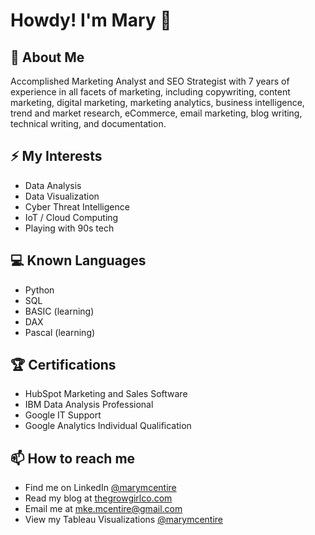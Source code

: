 # Howdy! I'm Mary 👋

## 💬 About Me
Accomplished Marketing Analyst and SEO Strategist with 7 years of experience in all facets of marketing, including copywriting, content marketing, digital marketing, marketing analytics, business intelligence, trend and market research, eCommerce, email marketing, blog writing, technical writing, and documentation.

## ⚡ My Interests
- Data Analysis
- Data Visualization
- Cyber Threat Intelligence
- IoT / Cloud Computing
- Playing with 90s tech

## 💻 Known Languages
- Python
- SQL
- BASIC (learning)
- DAX
- Pascal (learning)

## 🏆 Certifications
- HubSpot Marketing and Sales Software
- IBM Data Analysis Professional
- Google IT Support
- Google Analytics Individual Qualification

## 📫 How to reach me
- Find me on LinkedIn [@marymcentire](https://www.linkedin.com/in/marymcentire/)
- Read my blog at [thegrowgirlco.com](https://thegrowgirlco.com/)
- Email me at [mke.mcentire@gmail.com](mke.mcentire@gmail.com)
- View my Tableau Visualizations [@marymcentire](https://public.tableau.com/app/profile/mary.mcentire)
